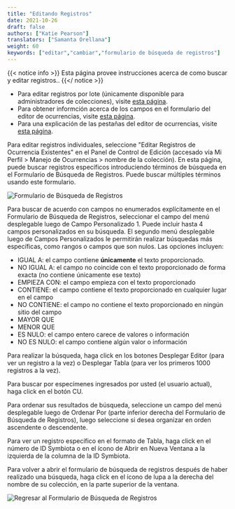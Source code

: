 ```yaml
---
title: "Editando Registros"
date: 2021-10-26
draft: false
authors: ["Katie Pearson"]
translators: ["Samanta Orellana"]
weight: 60
keywords: ["editar","cambiar","formulario de búsqueda de registros"]
---
```


{{< notice info >}}
  Esta página provee instrucciones acerca de como buscar y editar registros..
{{</ notice >}}

* Para editar registros por lote (únicamente disponible para administradores de colecciones), visite [esta página](https://biokic.github.io/symbiota-docs/es/coll_manager/edit/batch/).
* Para obtener informción acerca de los campos en el formulario del editor de ocurrencias, visite [esta página](https://biokic.github.io/symbiota-docs/es/editor/edit/fields).
* Para una explicación de las pestañas del editor de ocurrencias, visite [esta página](https://biokic.github.io/symbiota-docs/es/editor/edit/tabs/).

Para editar registros individuales, seleccione "Editar Registros de Ocurrencia Existentes" en el Panel de Control de Edición (accesado vía Mi Perfil > Manejo de Ocurrencias > nombre de la colección). En esta página, puede buscar registros específicos introduciendo términos de búsqueda en el Formulario de Búsqueda de Registros. Puede buscar múltiples términos usando este formulario.

![Formulario de Búsqueda de Registros](/symbiota-docs/images/recordsearchform.PNG)

Para buscar de acuerdo con campos no enumerados explícitamente en el Formulario de Búsqueda de Registros, seleccionar el campo del menú desplegable luego de Campo Personalizado 1. Puede incluir hasta 4 campos personalizados en su búsqueda. El segundo menú desplegable luego de Campos Personalizados le permitirán realizar búsquedas más específicas, como rangos o campos que son nulos. Las opciones incluyen:
* IGUAL A: el campo contiene **únicamente** el texto proporcionado.
* NO IGUAL A: el campo no coincide con el texto proporcionado de forma exacta (no contiene únicamente ese texto)
* EMPIEZA CON: el campo empieza con el texto proporcionado
* CONTIENE: el campo contiene el texto proporcionado en cualquier lugar en el campo
* NO CONTIENE: el campo no contiene el texto proporcionado en ningún sitio del campo
* MAYOR QUE
* MENOR QUE
* ES NULO: el campo entero carece de valores o información
* NO ES NULO: el campo contiene algún valor o información

Para realizar la búsqueda, haga click en los botones Desplegar Editor (para ver un registro a la vez) o Desplegar Tabla (para ver los primeros 1000 registros a la vez).

Para buscar por especímenes ingresados por usted (el usuario actual), haga click en el botón CU.

Para ordenar sus resultados de búsqueda, seleccione un campo del menú desplegable luego de Ordenar Por (parte inferior derecha del Formulario de Búsqueda de Registros), luego seleccione si desea organizar en orden ascendente o descendente.

Para ver un registro específico en el formato de Tabla, haga click en el número de ID Symbiota o en el ícono de Abrir en Nueva Ventana a la izquierda de la columna de la ID Symbiota.

Para volver a abrir el formulario de búsqueda de registros después de haber realizado una búsqueda, haga click en el ícono de lupa a la derecha del nombre de su colección, en la parte superior de la ventana.

![Regresar al Formulario de Búsqueda de Registros](/symbiota-docs/images/returntorecordsearchform.PNG)
